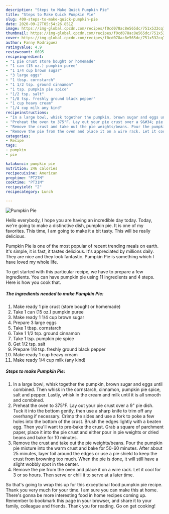 ```yaml
---
description: "Steps to Make Quick Pumpkin Pie"
title: "Steps to Make Quick Pumpkin Pie"
slug: 409-steps-to-make-quick-pumpkin-pie
date: 2020-09-27T05:54:26.851Z
image: https://img-global.cpcdn.com/recipes/f0cd078ac8e565dc/751x532cq70/pumpkin-pie-recipe-main-photo.jpg
thumbnail: https://img-global.cpcdn.com/recipes/f0cd078ac8e565dc/751x532cq70/pumpkin-pie-recipe-main-photo.jpg
cover: https://img-global.cpcdn.com/recipes/f0cd078ac8e565dc/751x532cq70/pumpkin-pie-recipe-main-photo.jpg
author: Fanny Rodriguez
ratingvalue: 4.9
reviewcount: 6695
recipeingredient:
- "1 pie crust store bought or homemade"
- "1 can (15 oz.) pumpkin puree"
- "1 1/4 cup brown sugar"
- "3 large eggs"
- "1 tbsp. cornstarch"
- "1 1/2 tsp. ground cinnamon"
- "1 tsp. pumpkin pie spice"
- "1/2 tsp. salt"
- "1/8 tsp. freshly ground black pepper"
- "1 cup heavy cream"
- "1/4 cup milk any kind"
recipeinstructions:
- "In a large bowl, whisk together the pumpkin, brown sugar and eggs until combined. Then whisk in the cornstarch, cinnamon, pumpkin pie spice, salt and pepper. Lastly, whisk in the cream and milk until it is all smooth and combined."
- "Preheat the oven to 375°F. Lay out your pie crust over a 9&#34; pie dish. Tuck it into the bottom gently, then use a sharp knife to trim off any overhang if necessary. Crimp the sides and use a fork to poke a few holes into the bottom of the crust. Brush the edges lightly with a beaten egg. Then you&#39;ll want to pre-bake the crust. Grab a square of parchment paper, place it into the pie crust and either pour in pie weights or dried beans and bake for 10 minutes."
- "Remove the crust and take out the pie weights/beans. Pour the pumpkin pie mixture into the warm crust and bake for 50-60 minutes. After about 25 minutes, layer foil around the edges or use a pie shield to keep the crust from browning too much. When the pie is done, it will still have a slight wobbly spot in the center."
- "Remove the pie from the oven and place it on a wire rack. Let it cool for 3 or so hours. Then serve or chill it to serve at a later time."
categories:
- Recipe
tags:
- pumpkin
- pie

katakunci: pumpkin pie 
nutrition: 246 calories
recipecuisine: American
preptime: "PT27M"
cooktime: "PT31M"
recipeyield: "2"
recipecategory: Lunch

---
```



![Pumpkin Pie](https://img-global.cpcdn.com/recipes/f0cd078ac8e565dc/751x532cq70/pumpkin-pie-recipe-main-photo.jpg)

Hello everybody, I hope you are having an incredible day today. Today, we're going to make a distinctive dish, pumpkin pie. It is one of my favorites. This time, I am going to make it a bit tasty. This will be really delicious.



Pumpkin Pie is one of the most popular of recent trending meals on earth. It's simple, it is fast, it tastes delicious. It's appreciated by millions daily. They are nice and they look fantastic. Pumpkin Pie is something which I have loved my whole life.


To get started with this particular recipe, we have to prepare a few ingredients. You can have pumpkin pie using 11 ingredients and 4 steps. Here is how you cook that.

<!--inarticleads1-->

##### The ingredients needed to make Pumpkin Pie:

1. Make ready 1 pie crust (store bought or homemade)
1. Take 1 can (15 oz.) pumpkin puree
1. Make ready 1 1/4 cup brown sugar
1. Prepare 3 large eggs
1. Take 1 tbsp. cornstarch
1. Take 1 1/2 tsp. ground cinnamon
1. Take 1 tsp. pumpkin pie spice
1. Get 1/2 tsp. salt
1. Prepare 1/8 tsp. freshly ground black pepper
1. Make ready 1 cup heavy cream
1. Make ready 1/4 cup milk (any kind)




<!--inarticleads2-->

##### Steps to make Pumpkin Pie:

1. In a large bowl, whisk together the pumpkin, brown sugar and eggs until combined. Then whisk in the cornstarch, cinnamon, pumpkin pie spice, salt and pepper. Lastly, whisk in the cream and milk until it is all smooth and combined.
1. Preheat the oven to 375°F. Lay out your pie crust over a 9&#34; pie dish. Tuck it into the bottom gently, then use a sharp knife to trim off any overhang if necessary. Crimp the sides and use a fork to poke a few holes into the bottom of the crust. Brush the edges lightly with a beaten egg. Then you&#39;ll want to pre-bake the crust. Grab a square of parchment paper, place it into the pie crust and either pour in pie weights or dried beans and bake for 10 minutes.
1. Remove the crust and take out the pie weights/beans. Pour the pumpkin pie mixture into the warm crust and bake for 50-60 minutes. After about 25 minutes, layer foil around the edges or use a pie shield to keep the crust from browning too much. When the pie is done, it will still have a slight wobbly spot in the center.
1. Remove the pie from the oven and place it on a wire rack. Let it cool for 3 or so hours. Then serve or chill it to serve at a later time.




So that's going to wrap this up for this exceptional food pumpkin pie recipe. Thank you very much for your time. I am sure you can make this at home. There's gonna be more interesting food in home recipes coming up. Remember to bookmark this page in your browser, and share it to your family, colleague and friends. Thank you for reading. Go on get cooking!
